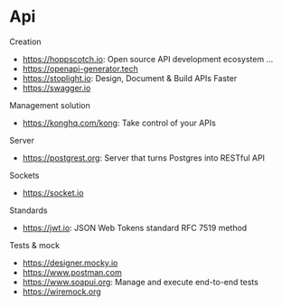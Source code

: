 # Api

Creation
* https://hoppscotch.io: Open source API development ecosystem ...
* https://openapi-generator.tech
* https://stoplight.io: Design, Document & Build APIs Faster
* https://swagger.io

Management solution
* https://konghq.com/kong: Take control of your APIs

Server
* https://postgrest.org: Server that turns Postgres into RESTful API

Sockets
* https://socket.io

Standards
* https://jwt.io: JSON Web Tokens standard RFC 7519 method

Tests & mock
* https://designer.mocky.io
* https://www.postman.com
* https://www.soapui.org: Manage and execute end-to-end tests
* https://wiremock.org
